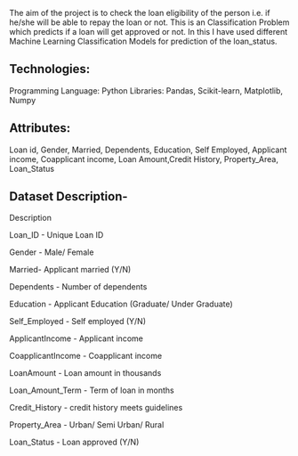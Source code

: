 The aim of the project is to check the loan eligibility of the person i.e. if he/she will be able to repay the loan or not. This is an Classification Problem which predicts if a loan will get approved or not. In this I have used different Machine Learning Classification Models for prediction of the loan_status.

## Technologies:
Programming Language: Python
Libraries: Pandas, Scikit-learn, Matplotlib, Numpy

## Attributes:
Loan id, Gender, Married, Dependents, Education, Self Employed, Applicant income, Coapplicant income, Loan Amount,Credit History, Property_Area, Loan_Status

## Dataset Description-
Description

Loan_ID - Unique Loan ID

Gender - Male/ Female

Married- Applicant married (Y/N)

Dependents - Number of dependents

Education - Applicant Education (Graduate/ Under Graduate)

Self_Employed - Self employed (Y/N)

ApplicantIncome - Applicant income

CoapplicantIncome - Coapplicant income

LoanAmount - Loan amount in thousands

Loan_Amount_Term - Term of loan in months

Credit_History - credit history meets guidelines

Property_Area - Urban/ Semi Urban/ Rural

Loan_Status - Loan approved (Y/N)

